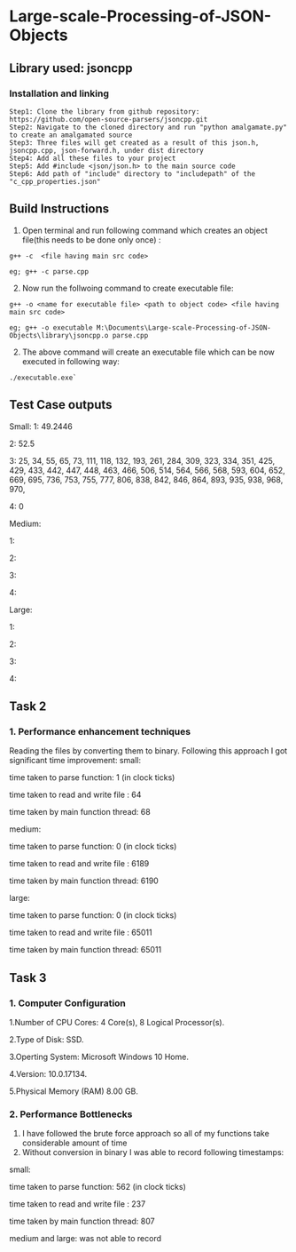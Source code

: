 # Large-scale-Processing-of-JSON-Objects

## Library used: jsoncpp
### Installation and linking 
```
Step1: Clone the library from github repository: https://github.com/open-source-parsers/jsoncpp.git
Step2: Navigate to the cloned directory and run "python amalgamate.py" to create an amalgamated source
Step3: Three files will get created as a result of this json.h, jsoncpp.cpp, json-forward.h, under dist directory
Step4: Add all these files to your project 
Step5: Add #include <json/json.h> to the main source code 
Step6: Add path of "include" directory to "includepath" of the "c_cpp_properties.json"
```
## Build Instructions
1. Open terminal and run following command which creates an object file(this needs to be done only once) :

````
g++ -c  <file having main src code>

eg; g++ -c parse.cpp

````
2. Now run the follwoing command to create executable file:

````
g++ -o <name for executable file> <path to object code> <file having main src code>

eg; g++ -o executable M:\Documents\Large-scale-Processing-of-JSON-Objects\library\jsoncpp.o parse.cpp

````
2. The above command will create an executable file which can be now executed in following way:

````
./executable.exe`

````

## Test Case outputs
Small: 
1: 49.2446

2: 52.5

3: 25, 34, 55, 65, 73, 111, 118, 132, 193, 261, 284, 309, 323, 334, 351, 425, 429, 433, 442, 447, 448, 463, 466, 506, 514, 564, 566, 568, 593, 604, 652, 669, 695, 736, 753, 755, 777, 806, 838, 842, 846, 864, 893, 935, 938, 968, 970,

4: 0

Medium:

1:

2: 

3:

4: 


Large:

1: 

2:

3: 

4: 

## Task 2
### 1. Performance enhancement techniques
Reading the files by converting them to binary.
Following this approach I got significant time improvement:
small:

time taken to parse function: 1 (in clock ticks)

time taken to read and write file : 64

time taken by main function thread: 68


medium:

time taken to parse function: 0 (in clock ticks) 

time taken to read and write file : 6189

time taken by main function thread: 6190


large:

time taken to parse function: 0 (in clock ticks)

time taken to read and write file : 65011

time taken by main function thread: 65011





## Task 3
### 1. Computer Configuration
1.Number of CPU Cores:  4 Core(s), 8 Logical Processor(s).

2.Type of Disk: SSD.

3.Operting System: Microsoft Windows 10 Home. 

4.Version:	10.0.17134.

5.Physical Memory (RAM)	8.00 GB.


### 2. Performance Bottlenecks
1. I have followed the brute force approach so all of my functions take considerable amount of time 
2. Without conversion in binary I was able to record following timestamps:

small:

time taken to parse function: 562 (in clock ticks)

time taken to read and write file : 237

time taken by main function thread: 807


medium and large: was not able to record 


